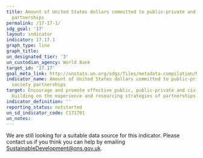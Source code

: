 ```yaml
---
title: Amount of United States dollars committed to public-private and civil society
  partnerships
permalink: /17-17-1/
sdg_goal: '17'
layout: indicator
indicator: 17.17.1
graph_type: line
graph_title:
un_designated_tier: '3'
un_custodian_agency: World Bank
target_id: '17.17'
goal_meta_link: http://unstats.un.org/sdgs/files/metadata-compilation/Metadata-Goal-17.pdf
indicator_name: Amount of United States dollars committed to public-private and civil
  society partnerships
target: Encourage and promote effective public, public-private and civil society partnerships,
  building on the experience and resourcing strategies of partnerships
indicator_definition: ''
reporting_status: notstarted
un_sd_indicator_code: C171701
un_notes:
---
```


We are still looking for a suitable data source for this indicator. Please contact us if you think you can help by emailing <a href="mailto:SustainableDevelopment@ons.gov.uk">SustainableDevelopment@ons.gov.uk</a>.


